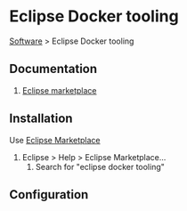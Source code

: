 # Eclipse Docker tooling

[Software](README.md#e) > Eclipse Docker tooling

## Documentation

1. [Eclipse marketplace](https://marketplace.eclipse.org/content/eclipse-docker-tooling)

## Installation

Use [Eclipse Marketplace](eclipse-marketplace.md)

1. Eclipse > Help > Eclipse Marketplace...
    1. Search for "eclipse docker tooling"

## Configuration
